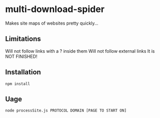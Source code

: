 # multi-download-spider

Makes site maps of websites pretty quickly...

## Limitations
  Will not follow links with a ? inside them
  Will not follow external links
  It is NOT FINISHED!

## Installation

`npm install`

## Uage

`node processSite.js PROTOCOL DOMAIN [PAGE TO START ON]`
